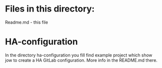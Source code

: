 # Files in this directory:
Readme.md - this file 

# HA-configuration

In the directory ha-configuration you fill find example project which show jow to create a HA GitLab configuration. More info in the README.md there.
 
